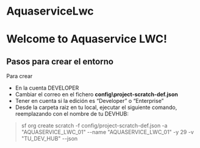 # AquaserviceLwc

# Welcome to Aquaservice LWC!


## Pasos para crear el entorno

Para crear

- En la cuenta DEVELOPER
- Cambiar el correo en el fichero	**config\project-scratch-def.json**
- Tener en cuenta si la edición es “Developer” o “Enterprise”
- Desde la carpeta raiz en tu local, ejecutar el siguiente comando, reemplazando con el nombre de tu DEVHUB:


>  sf org create scratch -f config/project-scratch-def.json -a "AQUASERVICE_LWC_01" --name "AQUASERVICE_LWC_01"  -y 29 -v "TU_DEV_HUB"  --json
